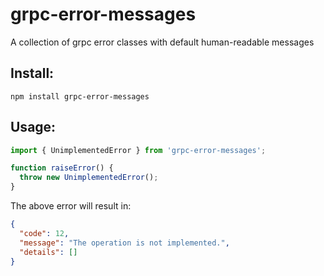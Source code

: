 # grpc-error-messages
A collection of grpc error classes with default human-readable messages

## Install:
```
npm install grpc-error-messages
```

## Usage:
```javascript
import { UnimplementedError } from 'grpc-error-messages';

function raiseError() {
  throw new UnimplementedError();
}
```

The above error will result in:
```json
{
  "code": 12,
  "message": "The operation is not implemented.",
  "details": []
}
```

